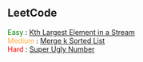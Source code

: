 ## LeetCode

<div>
  <span style="color: green">Easy</span> : <a href="https://leetcode.com/problems/kth-largest-element-in-a-stream/">Kth Largest Element in a Stream</a><br>
  <span style="color: #FFAE42">Medium</span> : <a href="https://leetcode.com/problems/merge-k-sorted-lists/">Merge k Sorted List</a><br>
  <span style="color: red">Hard</span> : <a href="https://leetcode.com/problems/super-ugly-number/">Super Ugly Number</a><br>
</div>